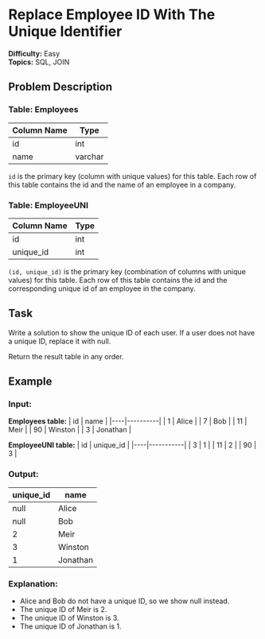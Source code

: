# Replace Employee ID With The Unique Identifier

**Difficulty:** Easy  
**Topics:** SQL, JOIN

## Problem Description

### Table: Employees

| Column Name | Type    |
|-------------|---------|
| id          | int     |
| name        | varchar |

`id` is the primary key (column with unique values) for this table.
Each row of this table contains the id and the name of an employee in a company.

### Table: EmployeeUNI

| Column Name | Type |
|-------------|------|
| id          | int  |
| unique_id   | int  |

`(id, unique_id)` is the primary key (combination of columns with unique values) for this table.
Each row of this table contains the id and the corresponding unique id of an employee in the company.

## Task

Write a solution to show the unique ID of each user. If a user does not have a unique ID, replace it with null.

Return the result table in any order.

## Example

### Input:

**Employees table:**
| id | name     |
|----|----------|
| 1  | Alice    |
| 7  | Bob      |
| 11 | Meir     |
| 90 | Winston  |
| 3  | Jonathan |

**EmployeeUNI table:**
| id | unique_id |
|----|-----------|
| 3  | 1         |
| 11 | 2         |
| 90 | 3         |

### Output:
| unique_id | name     |
|-----------|----------|
| null      | Alice    |
| null      | Bob      |
| 2         | Meir     |
| 3         | Winston  |
| 1         | Jonathan |

### Explanation:
- Alice and Bob do not have a unique ID, so we show null instead.
- The unique ID of Meir is 2.
- The unique ID of Winston is 3.
- The unique ID of Jonathan is 1.
